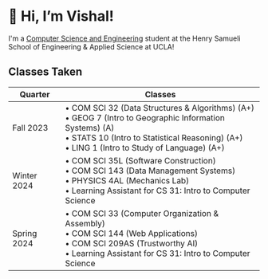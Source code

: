 # 👋 Hi, I’m Vishal! 
I'm a [Computer Science and Engineering]([url](https://catalog.registrar.ucla.edu/major/2023/ComputerScienceandEngineeringBS)https://catalog.registrar.ucla.edu/major/2023/ComputerScienceandEngineeringBS) student at the Henry Samueli School of Engineering & Applied Science at UCLA!

## Classes Taken
| Quarter | Classes | 
| ------- | ------- |
| Fall 2023 | • COM SCI 32 (Data Structures & Algorithms) (A+) <br> • GEOG 7 (Intro to Geographic Information Systems) (A) <br> • STATS 10 (Intro to Statistical Reasoning) (A+) <br> • LING 1 (Intro to Study of Language) (A+) | 
| Winter 2024 | • COM SCI 35L (Software Construction) <br> • COM SCI 143 (Data Management Systems) <br> • PHYSICS 4AL (Mechanics Lab) <br> • Learning Assistant for CS 31: Intro to Computer Science |
| Spring 2024 | • COM SCI 33 (Computer Organization & Assembly) <br> • COM SCI 144 (Web Applications) <br> • COM SCI 209AS (Trustworthy AI) <br> • Learning Assistant for CS 31: Intro to Computer Science |



<!-- To be Updated

### GitHub Stats
<p align="left">
  <img src="https://github-readme-stats.vercel.app/api/top-langs/?username=visyat&layout=compact&count_private=true&theme=vue&hide=jupyter%20notebook" alt="Most used languages!" height=150 />
</p>

--> 
